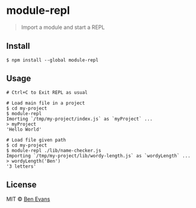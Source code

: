 # module-repl

> Import a module and start a REPL

## Install

    $ npm install --global module-repl

## Usage

    # Ctrl+C to Exit REPL as usual

    # Load main file in a project
    $ cd my-project
    $ module-repl
    Imorting `/tmp/my-project/index.js` as `myProject` ...
    > myProject
    'Hello World'

    # Load file given path
    $ cd my-project
    $ module-repl ./lib/name-checker.js
    Importing `/tmp/my-project/lib/wordy-length.js` as `wordyLength` ...
    > wordyLength('Ben')
    '3 letters'

## License

MIT &copy; [Ben Evans](https://bencevans.io)
